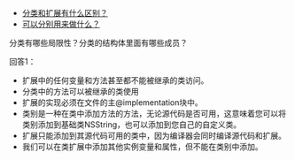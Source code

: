 * [分类和扩展有什么区别？](https://stackoverflow.com/questions/3499704/difference-between-category-and-class-extension)
* [可以分别用来做什么？](http://www.cocoachina.com/articles/19163)

分类有哪些局限性？分类的结构体里面有哪些成员？

回答1：

- 扩展中的任何变量和方法甚至都不能被继承的类访问。
- 分类中的方法可以被继承的类使用
- 扩展的实现必须在文件的主@implementation块中。
- 类别是一种在类中添加方法的方法，无论源代码是否可用，这意味着您可以将类别添加到基础类NSString，也可以添加到您自己的自定义类。
- 扩展只能添加到其源代码可用的类中，因为编译器会同时编译源代码和扩展。
- 我们可以在类扩展中添加其他实例变量和属性，但不能在类别中添加。